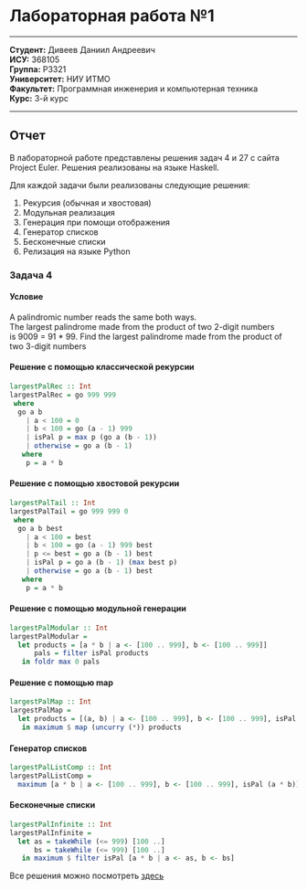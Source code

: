 # Лабораторная работа №1

---

**Студент:** Дивеев Даниил Андреевич \
**ИСУ:** 368105 \
**Группа:** P3321 \
**Университет:** НИУ ИТМО \
**Факультет:** Программная инженерия и компьютерная техника \
**Курс:** 3-й курс

---

## Отчет

В лабораторной работе представлены решения задач 4 и 27 с сайта Project Euler.
Решения реализованы на языке Haskell.

Для каждой задачи были реализованы следующие решения:

1. Рекурсия (обычная и хвостовая)
2. Модульная реализация
3. Генерация при помощи отображения
4. Генератор списков
5. Бесконечные списки
6. Релизация на языке Python

### Задача 4

#### Условие

A palindromic number reads the same both ways. \
The largest palindrome made from the product of two 2-digit numbers \
is 9009 = 91 \* 99.
Find the largest palindrome made from the product of two 3-digit numbers

#### **Решение с помощью классической рекурсии**

```haskell
largestPalRec :: Int
largestPalRec = go 999 999
 where
  go a b
    | a < 100 = 0
    | b < 100 = go (a - 1) 999
    | isPal p = max p (go a (b - 1))
    | otherwise = go a (b - 1)
   where
    p = a * b
```

#### **Решение с помощью хвостовой рекурсии**

```haskell
largestPalTail :: Int
largestPalTail = go 999 999 0
 where
  go a b best
    | a < 100 = best
    | b < 100 = go (a - 1) 999 best
    | p <= best = go a (b - 1) best
    | isPal p = go a (b - 1) (max best p)
    | otherwise = go a (b - 1) best
   where
    p = a * b
```

#### **Решение с помощью модульной генерации**

```haskell
largestPalModular :: Int
largestPalModular =
  let products = [a * b | a <- [100 .. 999], b <- [100 .. 999]]
      pals = filter isPal products
   in foldr max 0 pals
```

#### **Решение с помощью map**

```haskell
largestPalMap :: Int
largestPalMap =
  let products = [(a, b) | a <- [100 .. 999], b <- [100 .. 999], isPal (a * b)]
   in maximum $ map (uncurry (*)) products
```

#### **Генератор списков**

```haskell
largestPalListComp :: Int
largestPalListComp =
  maximum [a * b | a <- [100 .. 999], b <- [100 .. 999], isPal (a * b)]
```

#### **Бесконечные списки**

```haskell
largestPalInfinite :: Int
largestPalInfinite =
  let as = takeWhile (<= 999) [100 ..]
      bs = takeWhile (<= 999) [100 ..]
   in maximum $ filter isPal [a * b | a <- as, b <- bs]
```

Все решения можно посмотреть [здесь](/src/Euler/PalProduct.hs)
